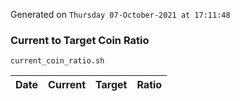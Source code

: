 Generated on `Thursday 07-October-2021 at 17:11:48`

### Current to Target Coin Ratio
`current_coin_ratio.sh`

Date|Current|Target|Ratio
---|---|---|---
